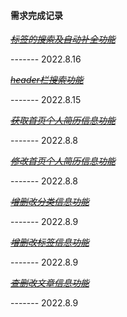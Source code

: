 #### 需求完成记录

[~~*标签的搜索及自动补全功能*~~](./md/需求：标签的搜索及自动补全.md)

------- 2022.8.16

[~~*header栏搜索功能*~~](./md/需求：搜索功能.md)

------- 2022.8.15

[~~*获取首页个人简历信息功能*~~](./md/getYY.md)

------- 2022.8.8

[~~*修改首页个人简历信息功能*~~](./md/setYY.md)

------- 2022.8.8

[~~*增删改分类信息功能*~~](./md/crudCategory.md)

------- 2022.8.9

[~~*增删改标签信息功能*~~](./md/crudTag.md)

------- 2022.8.9

[~~*查删改文章信息功能*~~](./md/crudArticle.md)

------- 2022.8.9

